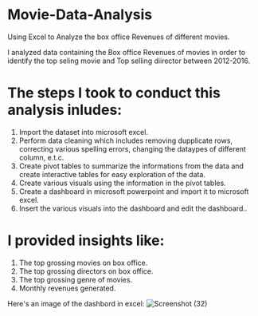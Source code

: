 # Movie-Data-Analysis
Using Excel to Analyze the box office Revenues of different movies.

I analyzed data containing the Box office Revenues of movies in order to identify the top seling 
movie and Top selling diirector between 2012-2016.

# The steps I took to conduct this analysis inludes:
1. Import the dataset into microsoft excel.
2. Perform data cleaning which includes removing dupplicate rows, correcting various spelling errors, changing the dataypes of different column, e.t.c.
3. Create pivot tables to summarize the informations from the data and create interactive tables for easy exploration of the data.
4. Create various visuals using the information in the pivot tables.
5. Create a dashboard in microsoft powerpoint and import it to microsoft excel.
6. Insert the various visuals into the dashboard and edit the dashboard..

# I provided insights like:
1. The top grossing movies on box office.
2. The top grossing directors on box office.
3. The top grossing genre of movies.
4. Monthly revenues generated.

Here's an image of the dashbord in excel:
![Screenshot (32)](https://user-images.githubusercontent.com/116390496/225300706-3bf49e9e-3c5f-484b-86c5-143da96dd50c.png)
